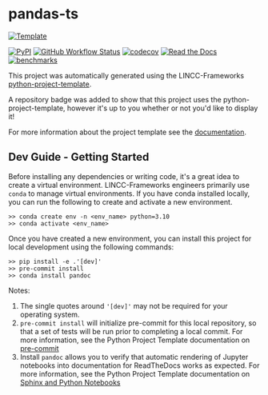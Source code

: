 # pandas-ts

[![Template](https://img.shields.io/badge/Template-LINCC%20Frameworks%20Python%20Project%20Template-brightgreen)](https://lincc-ppt.readthedocs.io/en/latest/)

[![PyPI](https://img.shields.io/pypi/v/pandas-ts?color=blue&logo=pypi&logoColor=white)](https://pypi.org/project/pandas-ts/)
[![GitHub Workflow Status](https://img.shields.io/github/actions/workflow/status/lincc-frameworks/pandas-ts/smoke-test.yml)](https://github.com/lincc-frameworks/pandas-ts/actions/workflows/smoke-test.yml)
[![codecov](https://codecov.io/gh/lincc-frameworks/pandas-ts/branch/main/graph/badge.svg)](https://codecov.io/gh/lincc-frameworks/pandas-ts)
[![Read the Docs](https://img.shields.io/readthedocs/pandas-ts)](https://pandas-ts.readthedocs.io/)
[![benchmarks](https://img.shields.io/github/actions/workflow/status/lincc-frameworks/pandas-ts/asv-main.yml?label=benchmarks)](https://lincc-frameworks.github.io/pandas-ts/)

This project was automatically generated using the LINCC-Frameworks 
[python-project-template](https://github.com/lincc-frameworks/python-project-template).

A repository badge was added to show that this project uses the python-project-template, however it's up to
you whether or not you'd like to display it!

For more information about the project template see the 
[documentation](https://lincc-ppt.readthedocs.io/en/latest/).

## Dev Guide - Getting Started

Before installing any dependencies or writing code, it's a great idea to create a
virtual environment. LINCC-Frameworks engineers primarily use `conda` to manage virtual
environments. If you have conda installed locally, you can run the following to
create and activate a new environment.

```
>> conda create env -n <env_name> python=3.10
>> conda activate <env_name>
```

Once you have created a new environment, you can install this project for local
development using the following commands:

```
>> pip install -e .'[dev]'
>> pre-commit install
>> conda install pandoc
```

Notes:
1) The single quotes around `'[dev]'` may not be required for your operating system.
2) `pre-commit install` will initialize pre-commit for this local repository, so
   that a set of tests will be run prior to completing a local commit. For more
   information, see the Python Project Template documentation on 
   [pre-commit](https://lincc-ppt.readthedocs.io/en/latest/practices/precommit.html)
3) Install `pandoc` allows you to verify that automatic rendering of Jupyter notebooks
   into documentation for ReadTheDocs works as expected. For more information, see
   the Python Project Template documentation on
   [Sphinx and Python Notebooks](https://lincc-ppt.readthedocs.io/en/latest/practices/sphinx.html#python-notebooks)
